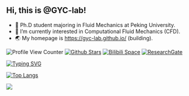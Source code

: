 ## Hi, this is @GYC-lab! 
- 👋 Ph.D student majoring in Fluid Mechanics at Peking University.
- 🌱 I’m currently interested in Computational Fluid Mechanics (CFD).
- 🌏 My homepage is https://gyc-lab.github.io/ (building).

![Profile View Counter](https://komarev.com/ghpvc/?username=GYC-lab)
[![Github Stars](https://img.shields.io/badge/dynamic/json?color=262525&label=Github%20Followers&logo=github&query=%24.data.totalSubs&url=https%3A%2F%2Fapi.spencerwoo.com%2Fsubstats%2F%3Fsource%3Dgithub%26queryKey%3DGYC-lab)](https://github.com/GYC-lab)
[![Bilibili Space](https://img.shields.io/badge/dynamic/json?labelColor=FE7398&logo=bilibili&logoColor=white&label=Bilibili%20Fans&color=00aeec&query=%24.data.totalSubs&url=https%3A%2F%2Fapi.spencerwoo.com%2Fsubstats%2F%3Fsource%3Dbilibili%26queryKey%3D376424101)](https://space.bilibili.com/376424101) 
[![ResearchGate](https://img.shields.io/badge/ResearchGate-Yuchen_Ge-brightgreen?logo=researchgate&logoColor=white)](https://www.researchgate.net/profile/Yuchen_Ge2) 
<!--- [![](https://img.shields.io/badge/CSDN-GalaxyFloyd-red.svg)](https://blog.csdn.net/weixin_43490342)  --->

<a href="https://git.io/typing-svg"><img src="https://readme-typing-svg.demolab.com?font=Fira+Code&size=16&duration=2500&pause=100&color=002FA7&width=435&lines=print+*%2C+%22Hello+World!%22;git+commit+-m+%22c'est+la+vie%22" alt="Typing SVG" /></a>

[![Top Langs](https://github-readme-stats.vercel.app/api/top-langs/?username=GYC-lab&layout=compact)](https://github.com/anuraghazra/github-readme-stats)

<!--- ![Anurag's GitHub stats](https://github-readme-stats.vercel.app/api?username=GYC-lab&show_icons=true&theme=transparent) --->

<div align="left"> <img src="https://github-readme-streak-stats.herokuapp.com/?user=GYC-lab" /> </div>

<!--- <div align="center"> <img src="https://activity-graph.herokuapp.com/graph?username=GYC-lab&theme=xcode" /> </div> --->

<!---<table align="center">
  <tr>
    <td><img src="https://github-readme-activity-graph.cyclic.app/graph?username=GYC-lab&theme=xcode" alt="Activity"/></td>
  </tr>
</table>--->

<!---
GYC-lab/GYC-lab is a ✨ special ✨ repository because its `README.md` (this file) appears on your GitHub profile.
You can click the Preview link to take a look at your changes.
--->
